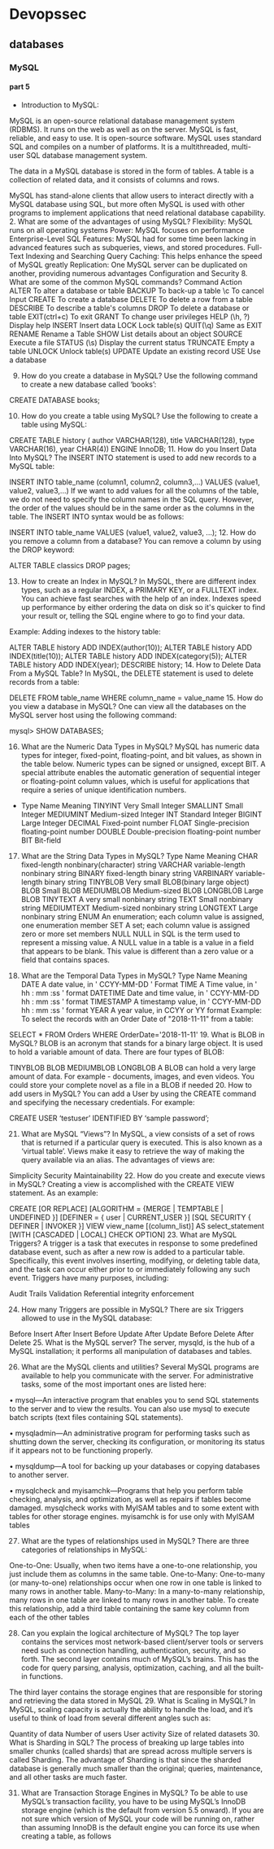 # Devopssec
## databases
### MySQL
#### part 5
- Introduction to MySQL:

MySQL is an open-source relational database management system (RDBMS). It runs on the web as well as on the server. MySQL is fast, reliable, and easy to use. It is open-source software. MySQL uses standard SQL and compiles on a number of platforms. It is a multithreaded, multi-user SQL database management system.

The data in a MySQL database is stored in the form of tables. A table is a collection of related data, and it consists of columns and rows.

MySQL has stand-alone clients that allow users to interact directly with a MySQL database using SQL, but more often MySQL is used with other programs to implement applications that need relational database capability.
2. What are some of the advantages of using MySQL?
   Flexibility: MySQL runs on all operating systems
   Power: MySQL focuses on performance
   Enterprise-Level SQL Features: MySQL had for some time been lacking in advanced features such as subqueries, views, and stored procedures.
   Full-Text Indexing and Searching
   Query Caching: This helps enhance the speed of MySQL greatly
   Replication: One MySQL server can be duplicated on another, providing numerous advantages
   Configuration and Security
8. What are some of the common MySQL commands?
   Command	Action
   ALTER	To alter a database or table
   BACKUP	To back-up a table
   \c	To cancel Input
   CREATE	To create a database
   DELETE	To delete a row from a table
   DESCRIBE	To describe a table's columns
   DROP	To delete a database or table
   EXIT(ctrl+c)	To exit
   GRANT	To change user privileges
   HELP (\h, \?)	Display help
   INSERT	Insert data
   LOCK	Lock table(s)
   QUIT(\q)	Same as EXIT
   RENAME	Rename a Table
   SHOW	List details about an object
   SOURCE	Execute a file
   STATUS (\s)	Display the current status
   TRUNCATE	Empty a table
   UNLOCK	Unlock table(s)
   UPDATE	Update an existing record
   USE	Use a database

9. How do you create a database in MySQL?
   Use the following command to create a new database called ‘books’:

CREATE DATABASE books;

10. How do you create a table using MySQL?
    Use the following to create a table using MySQL:

CREATE TABLE history (
author VARCHAR(128),
title VARCHAR(128),
type VARCHAR(16),
year CHAR(4)) ENGINE InnoDB;
11. How do you Insert Data Into MySQL?
    The INSERT INTO statement is used to add new records to a MySQL table:

INSERT INTO table_name (column1, column2, column3,...)
VALUES (value1, value2, value3,...)
If we want to add values for all the columns of the table, we do not need to specify the column names in the SQL query. However, the order of the values should be in the same order as the columns in the table. The INSERT INTO syntax would be as follows:

INSERT INTO table_name
VALUES (value1, value2, value3, ...);
12. How do you remove a column from a database?
    You can remove a column by using the DROP keyword:

ALTER TABLE classics DROP pages;

13. How to create an Index in MySQL?
    In MySQL, there are different index types, such as a regular INDEX, a PRIMARY KEY, or a FULLTEXT index. You can achieve fast searches with the help of an index. Indexes speed up performance by either ordering the data on disk so it's quicker to find your result or, telling the SQL engine where to go to find your data.

Example: Adding indexes to the history table:

ALTER TABLE history ADD INDEX(author(10));
ALTER TABLE history ADD INDEX(title(10));
ALTER TABLE history ADD INDEX(category(5));
ALTER TABLE history ADD INDEX(year);
DESCRIBE history;
14. How to Delete Data From a MySQL Table?
    In MySQL, the DELETE statement is used to delete records from a table:

DELETE FROM table_name
WHERE column_name = value_name
15. How do you view a database in MySQL?
    One can view all the databases on the MySQL server host using the following command:

mysql> SHOW DATABASES;

16. What are the Numeric Data Types in MySQL?
    MySQL has numeric data types for integer, fixed-point, floating-point, and bit values, as shown in the table below. Numeric types can be signed or unsigned, except BIT. A special attribute enables the automatic generation of sequential integer or floating-point column values, which is useful for applications that require a series of unique identification numbers.

- Type Name	Meaning
  TINYINT	Very Small Integer
  SMALLINT	Small Integer
  MEDIUMINT	Medium-sized Integer
  INT	Standard Integer
  BIGINT	Large Integer
  DECIMAL	Fixed-point number
  FLOAT	Single-precision floating-point number
  DOUBLE	Double-precision floating-point number
  BIT	Bit-field

17. What are the String Data Types in MySQL?
    Type Name	Meaning
    CHAR	fixed-length nonbinary(character) string
    VARCHAR	variable-length nonbinary string
    BINARY	fixed-length binary string
    VARBINARY	variable-length binary string
    TINYBLOB	Very small BLOB(binary large object)
    BLOB	Small BLOB
    MEDIUMBLOB	Medium-sized BLOB
    LONGBLOB	Large BLOB
    TINYTEXT	A very small nonbinary string
    TEXT	Small nonbinary string
    MEDIUMTEXT	Medium-sized nonbinary string
    LONGTEXT	Large nonbinary string
    ENUM	An enumeration; each column value is assigned, one enumeration member
    SET	A set; each column value is assigned zero or more set members
    NULL	NULL in SQL is the term used to represent a missing value. A NULL value in a table is a value in a field that appears to be blank. This value is different than a zero value or a field that contains spaces.

18. What are the Temporal Data Types in MySQL?
    Type Name	Meaning
    DATE	A date value, in ' CCYY-MM-DD ' Format
    TIME	A Time value, in ' hh : mm :ss ' format
    DATETIME	Date and time value, in ' CCYY-MM-DD hh : mm :ss ' format
    TIMESTAMP	A timestamp value, in ' CCYY-MM-DD hh : mm :ss ' format
    YEAR	A year value, in CCYY or YY format
    Example: To select the records with an Order Date of "2018-11-11" from a table:

SELECT * FROM Orders WHERE OrderDate='2018-11-11'
19. What is BLOB in MySQL?
    BLOB is an acronym that stands for a binary large object. It is used to hold a variable amount of data.
    There are four types of BLOB:

TINYBLOB
BLOB
MEDIUMBLOB
LONGBLOB
A BLOB can hold a very large amount of data. For example - documents, images, and even videos. You could store your complete novel as a file in a BLOB if needed
20. How to add users in MySQL?
    You can add a User by using the CREATE command and specifying the necessary credentials. For example:

CREATE USER ‘testuser’ IDENTIFIED BY ‘sample password’;

21. What are MySQL “Views”?
    In MySQL, a view consists of a set of rows that is returned if a particular query is executed. This is also known as a ‘virtual table’. Views make it easy to retrieve the way of making the query available via an alias.
    The advantages of views are:

Simplicity
Security
Maintainability
22. How do you create and execute views in MySQL?
    Creating a view is accomplished with the CREATE VIEW statement. As an example:

CREATE
[OR REPLACE]
[ALGORITHM = {MERGE | TEMPTABLE | UNDEFINED }]
[DEFINER = { user | CURRENT_USER }]
[SQL SECURITY { DEFINER | INVOKER }]
VIEW view_name [(column_list)]
AS select_statement
[WITH [CASCADED | LOCAL] CHECK OPTION]
23. What are MySQL Triggers?
    A trigger is a task that executes in response to some predefined database event, such as after a new row is added to a particular table. Specifically, this event involves inserting, modifying, or deleting table data, and the task can occur either prior to or immediately following any such event.
    Triggers have many purposes, including:

Audit Trails
Validation
Referential integrity enforcement

24. How many Triggers are possible in MySQL?
    There are six Triggers allowed to use in the MySQL database:

Before Insert
After Insert
Before Update
After Update
Before Delete
After Delete
25. What is the MySQL server?
    The server, mysqld, is the hub of a MySQL installation; it performs all manipulation of databases and tables.

26. What are the MySQL clients and utilities?
    Several MySQL programs are available to help you communicate with the server. For administrative tasks, some of the most important ones are listed here:

• mysql—An interactive program that enables you to send SQL statements to the server and to view the results. You can also use mysql to execute batch scripts (text files containing SQL statements).

• mysqladmin—An administrative program for performing tasks such as shutting down the server, checking its configuration, or monitoring its status if it appears not to be functioning properly.

• mysqldump—A tool for backing up your databases or copying databases to another server.

• mysqlcheck and myisamchk—Programs that help you perform table checking, analysis, and optimization, as well as repairs if tables become damaged. mysqlcheck works with MyISAM tables and to some extent with tables for other storage engines. myisamchk is for use only with MyISAM tables

27. What are the types of relationships used in MySQL?
    There are three categories of relationships in MySQL:

One-to-One: Usually, when two items have a one-to-one relationship, you just include them as columns in the same table.
One-to-Many: One-to-many (or many-to-one) relationships occur when one row in one table is linked to many rows in another table.
Many-to-Many: In a many-to-many relationship, many rows in one table are linked to many rows in another table. To create this relationship, add a third table containing the same key column from each of the other tables

28. Can you explain the logical architecture of MySQL?
    The top layer contains the services most network-based client/server tools or servers need such as connection handling, authentication, security, and so forth.
    The second layer contains much of MySQL’s brains. This has the code for query parsing, analysis, optimization, caching, and all the built-in functions.

The third layer contains the storage engines that are responsible for storing and retrieving the data stored in MySQL
29. What is Scaling in MySQL?
    In MySQL, scaling capacity is actually the ability to handle the load, and it’s useful to think of load from several different angles such as:

Quantity of data
Number of users
User activity
Size of related datasets
30. What is Sharding in SQL?
    The process of breaking up large tables into smaller chunks (called shards) that are spread across multiple servers is called Sharding.
    The advantage of Sharding is that since the sharded database is generally much smaller than the original; queries, maintenance, and all other tasks are much faster.

31. What are Transaction Storage Engines in MySQL?
    To be able to use MySQL’s transaction facility, you have to be using MySQL’s InnoDB storage engine (which is the default from version 5.5 onward). If you are not sure which version of MySQL your code will be running on, rather than assuming InnoDB is the default engine you can force its use when creating a table, as follows


